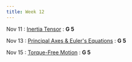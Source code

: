```yaml
---
title: Week 12
---
```


Nov 11
: [Inertia Tensor](#)
  : **G 5**

Nov 13
: [Principal Axes & Euler's Equations](#)
  : **G 5**

Nov 15
: [Torque-Free Motion](#)
  : **G 5**